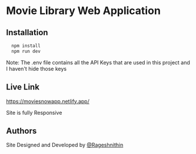 # Movie Library Web Application

## Installation

```bash
  npm install
  npm run dev
```

Note: The .env file contains all the API Keys that are used in this project and I haven't hide those keys

## Live Link

https://moviesnowapp.netlify.app/

Site is fully Responsive

## Authors

Site Designed and Developed by
[@Rageshnithin](https://www.linkedin.com/in/rageshnithin)
